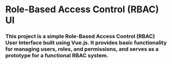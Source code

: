 # Role-Based Access Control (RBAC) UI

### This project is a simple Role-Based Access Control (RBAC) User Interface built using Vue.js. It provides basic functionality for managing users, roles, and permissions, and serves as a prototype for a functional RBAC system.